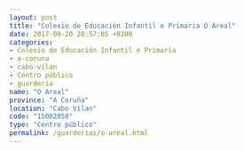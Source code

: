 ```yaml
---
layout: post
title: "Colexio de Educación Infantil e Primaria O Areal"
date: 2017-09-20 20:57:05 +0200
categories:
- Colexio de Educación Infantil e Primaria
- a-coruna
- cabo-vilan
- Centro público
- guarderia
name: "O Areal"
province: "A Coruña"
location: "Cabo Vilan"
code: "15002050"
type: "Centro público"
permalink: /guarderias/o-areal.html
---
```

